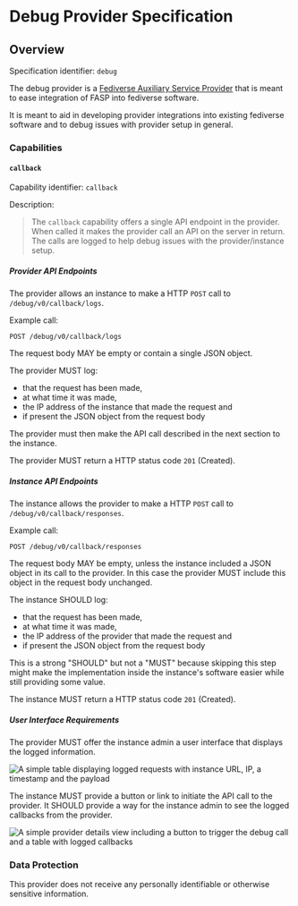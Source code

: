 # Debug Provider Specification

## Overview

Specification identifier: `debug`

The debug provider is a
[Fediverse Auxiliary Service Provider](../../general/v0.1/)
that is meant to ease integration of FASP into fediverse software.

It is meant to aid in developing provider integrations into existing
fediverse software and to debug issues with provider setup in general.

### Capabilities

#### `callback`

Capability identifier: `callback`

Description:

> The `callback` capability offers a single API endpoint in the provider.
> When called it makes the provider call an API on the server in
> return. The calls are logged to help debug issues with the
> provider/instance setup.

##### Provider API Endpoints

The provider allows an instance to make a HTTP `POST` call to
`/debug/v0/callback/logs`.

Example call:

```http
POST /debug/v0/callback/logs
```

The request body MAY be empty or contain a single JSON object.

The provider MUST log:

* that the request has been made,
* at what time it was made,
* the IP address of the instance that made the request and
* if present the JSON object from the request body 

The provider must then make the API call described in the next section
to the instance.

The provider MUST return a HTTP status code `201` (Created).

##### Instance API Endpoints

The instance allows the provider to make a HTTP `POST` call to
`/debug/v0/callback/responses`.

Example call:

```http
POST /debug/v0/callback/responses
```

The request body MAY be empty, unless the instance included a JSON
object in its call to the provider. In this case the provider MUST
include this object in the request body unchanged.

The instance SHOULD log:

* that the request has been made,
* at what time it was made,
* the IP address of the provider that made the request and
* if present the JSON object from the request body 

This is a strong "SHOULD" but not a "MUST" because skipping this step
might make the implementation inside the instance's software easier
while still providing some value.

The instance MUST return a HTTP status code `201` (Created).

##### User Interface Requirements

The provider MUST offer the instance admin a user interface that
displays the logged information.

![A simple table displaying logged requests with instance URL, IP, a timestamp and the payload](../../images/debug_logs.svg)

The instance MUST provide a button or link to initiate the API call to
the provider. It SHOULD provide a way for the instance admin to see the
logged callbacks from the provider.

![A simple provider details view including a button to trigger the debug call and a table with logged callbacks](../../images/debug_provider_details.svg)

### Data Protection

This provider does not receive any personally identifiable or otherwise
sensitive information.

